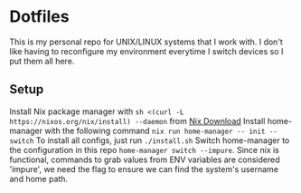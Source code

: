 # Dotfiles
This is my personal repo for UNIX/LINUX systems that I work with. I don't like having to reconfigure my environment everytime I switch devices so I put them all here. 

## Setup 
Install Nix package manager with `sh <(curl -L https://nixos.org/nix/install) --daemon` from [Nix Download](https://nixos.org/download)
Install home-manager with the following command `nix run home-manager -- init --switch`
To install all configs, just run `./install.sh`
Switch home-manager to the configuration in this repo `home-manager switch --impure`. Since nix is functional, commands to grab values from ENV variables are considered 'impure', we need the flag to ensure we can find the system's username and home path.

